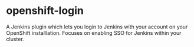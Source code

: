 openshift-login
===============

A Jenkins plugin which lets you login to Jenkins with your account on your OpenShift installlation. Focuses on enabling SSO for Jenkins within your cluster.
